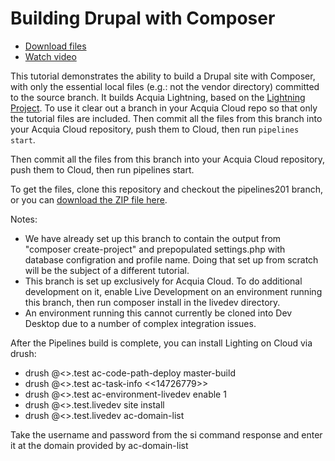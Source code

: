 # Building Drupal with Composer

* [Download files](http://tutorials.pipeline-dev.services.acquia.io/pipelinestutorial201.zip)
* [Watch video](https://drive.google.com/a/acquia.com/file/d/0BwBnqz3kkaPuWU5GNlhOLTc1YUk/view?usp=sharing)

This tutorial demonstrates the ability to build a Drupal site with Composer, with only the essential
local files (e.g.: not the vendor directory) committed to the source branch.  It builds Acquia Lightning, based on the [Lightning Project](https://github.com/acquia/lightning-project). To use it clear out a branch in your Acquia Cloud repo so that only the tutorial files are included. Then commit all the files from this branch into your Acquia Cloud repository, push them to Cloud, then run ```pipelines start```.

 Then commit all the files from this branch into your Acquia Cloud repository, push them to Cloud, then run pipelines start.

To get the files, clone this repository and checkout the pipelines201 branch, or you can [download the ZIP file here](http://tutorials.pipeline-dev.services.acquia.io/pipelinestutorial201.zip).

Notes:

* We have already set up this branch to contain the output from "composer create-project" and prepopulated settings.php with database
  configration and profile name.  Doing that set up from scratch will be the subject of a different tutorial.
* This branch is set up exclusively for Acquia Cloud.  To do additional development on it, enable Live Development on an environment
  running this branch, then run composer install in the livedev directory.
* An environment running this cannot currently be cloned into Dev Desktop due to a number of complex integration issues.  
 
After the Pipelines build is complete, you can install Lighting on Cloud via drush:

* drush @<<pipelinesdemo>>.test ac-code-path-deploy master-build
* drush @<<pipelinesdemo>>.test ac-task-info <<14726779>>
* drush @<<pipelinesdemo>>.test ac-environment-livedev enable 1
* drush @<<pipelinesdemo>>.test.livedev site install
* drush @<<pipelinesdemo>>.test.livedev ac-domain-list

Take the username and password from the si command response and enter it at the domain provided by ac-domain-list
